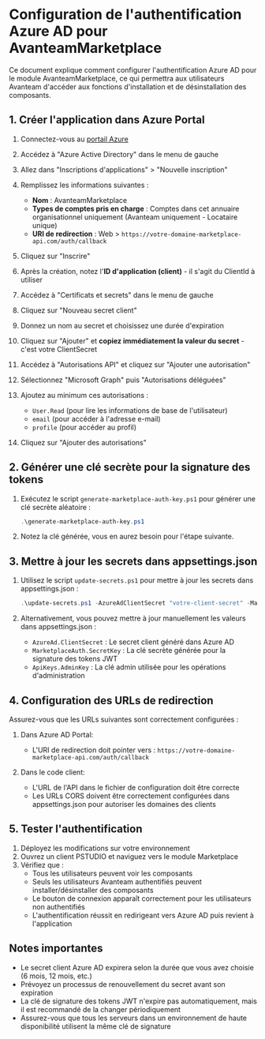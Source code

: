 # Configuration de l'authentification Azure AD pour AvanteamMarketplace

Ce document explique comment configurer l'authentification Azure AD pour le module AvanteamMarketplace, ce qui permettra aux utilisateurs Avanteam d'accéder aux fonctions d'installation et de désinstallation des composants.

## 1. Créer l'application dans Azure Portal

1. Connectez-vous au [portail Azure](https://portal.azure.com)
2. Accédez à "Azure Active Directory" dans le menu de gauche
3. Allez dans "Inscriptions d'applications" > "Nouvelle inscription"
4. Remplissez les informations suivantes :
   - **Nom** : AvanteamMarketplace
   - **Types de comptes pris en charge** : Comptes dans cet annuaire organisationnel uniquement (Avanteam uniquement - Locataire unique)
   - **URI de redirection** : Web > `https://votre-domaine-marketplace-api.com/auth/callback`

5. Cliquez sur "Inscrire"
6. Après la création, notez l'**ID d'application (client)** - il s'agit du ClientId à utiliser
7. Accédez à "Certificats et secrets" dans le menu de gauche
8. Cliquez sur "Nouveau secret client"
9. Donnez un nom au secret et choisissez une durée d'expiration
10. Cliquez sur "Ajouter" et **copiez immédiatement la valeur du secret** - c'est votre ClientSecret
11. Accédez à "Autorisations API" et cliquez sur "Ajouter une autorisation"
12. Sélectionnez "Microsoft Graph" puis "Autorisations déléguées"
13. Ajoutez au minimum ces autorisations :
    - `User.Read` (pour lire les informations de base de l'utilisateur)
    - `email` (pour accéder à l'adresse e-mail)
    - `profile` (pour accéder au profil)
14. Cliquez sur "Ajouter des autorisations"

## 2. Générer une clé secrète pour la signature des tokens

1. Exécutez le script `generate-marketplace-auth-key.ps1` pour générer une clé secrète aléatoire :
   ```powershell
   .\generate-marketplace-auth-key.ps1
   ```
2. Notez la clé générée, vous en aurez besoin pour l'étape suivante.

## 3. Mettre à jour les secrets dans appsettings.json

1. Utilisez le script `update-secrets.ps1` pour mettre à jour les secrets dans appsettings.json :
   ```powershell
   .\update-secrets.ps1 -AzureAdClientSecret "votre-client-secret" -MarketplaceAuthSecretKey "clé-jwt-générée" -MarketplaceAdminKey "clé-admin-marketplace"
   ```

2. Alternativement, vous pouvez mettre à jour manuellement les valeurs dans appsettings.json :
   - `AzureAd.ClientSecret` : Le secret client généré dans Azure AD
   - `MarketplaceAuth.SecretKey` : La clé secrète générée pour la signature des tokens JWT
   - `ApiKeys.AdminKey` : La clé admin utilisée pour les opérations d'administration

## 4. Configuration des URLs de redirection

Assurez-vous que les URLs suivantes sont correctement configurées :

1. Dans Azure AD Portal:
   - L'URI de redirection doit pointer vers : `https://votre-domaine-marketplace-api.com/auth/callback`

2. Dans le code client:
   - L'URL de l'API dans le fichier de configuration doit être correcte
   - Les URLs CORS doivent être correctement configurées dans appsettings.json pour autoriser les domaines des clients

## 5. Tester l'authentification

1. Déployez les modifications sur votre environnement
2. Ouvrez un client PSTUDIO et naviguez vers le module Marketplace
3. Vérifiez que :
   - Tous les utilisateurs peuvent voir les composants
   - Seuls les utilisateurs Avanteam authentifiés peuvent installer/désinstaller des composants
   - Le bouton de connexion apparaît correctement pour les utilisateurs non authentifiés
   - L'authentification réussit en redirigeant vers Azure AD puis revient à l'application

## Notes importantes

- Le secret client Azure AD expirera selon la durée que vous avez choisie (6 mois, 12 mois, etc.)
- Prévoyez un processus de renouvellement du secret avant son expiration
- La clé de signature des tokens JWT n'expire pas automatiquement, mais il est recommandé de la changer périodiquement
- Assurez-vous que tous les serveurs dans un environnement de haute disponibilité utilisent la même clé de signature